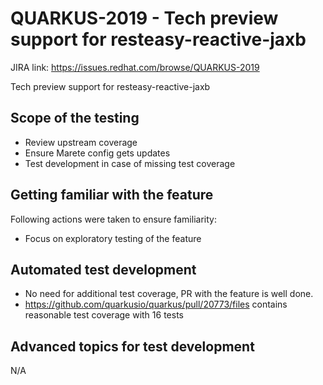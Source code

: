 # QUARKUS-2019 - Tech preview support for resteasy-reactive-jaxb

JIRA link: https://issues.redhat.com/browse/QUARKUS-2019

Tech preview support for resteasy-reactive-jaxb

## Scope of the testing
- Review upstream coverage
- Ensure Marete config gets updates
- Test development in case of missing test coverage 

## Getting familiar with the feature
Following actions were taken to ensure familiarity:
- Focus on exploratory testing of the feature

## Automated test development
 - No need for additional test coverage, PR with the feature is well done.
 - https://github.com/quarkusio/quarkus/pull/20773/files contains reasonable test coverage with 16 tests

## Advanced topics for test development
N/A
